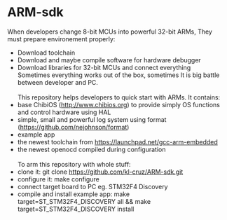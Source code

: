 # ARM-sdk
When developers change 8-bit MCUs into powerful 32-bit ARMs, They must prepare environement properly:<br>
- Download toolchain<br>
- Download and maybe compile software for hardware debugger<br>
- Download libraries for 32-bit MCUs and connect everything<br>
Sometimes everything works out of the box, sometimes It is big battle between developer and PC.
<br><br>
This repository helps developers to quick start with ARMs. It contains:<br>
- base ChibiOS (http://www.chibios.org) to provide simply OS functions and control hardware using HAL<br>
- simple, small and powerful log system using format (https://github.com/nejohnson/format)<br>
- example app<br>
- the newest toolchain from https://launchpad.net/gcc-arm-embedded<br>
- the newest openocd compiled during configuration
<br><br>
To arm this repository with whole stuff:<br>
- clone it: git clone https://github.com/kl-cruz/ARM-sdk.git<br>
- configure it: make configure<br>
- connect target board to PC eg. STM32F4 Discovery<br>
- compile and install example app: make target=ST_STM32F4_DISCOVERY all && make target=ST_STM32F4_DISCOVERY install<br>
